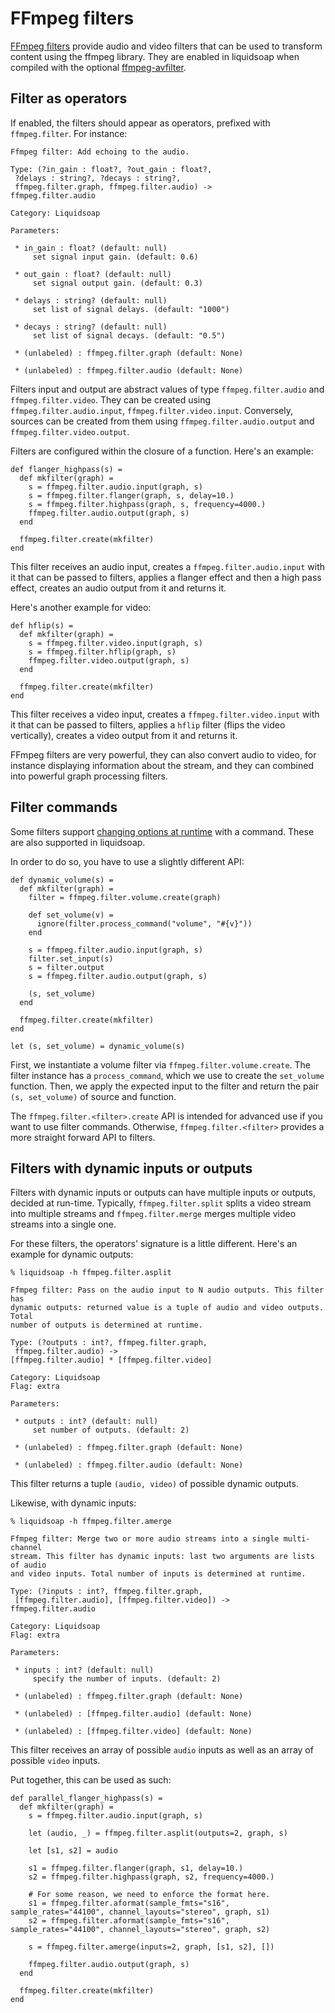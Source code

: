 # FFmpeg filters

[FFmpeg filters](https://ffmpeg.org/ffmpeg-filters.html) provide audio and video filters that can be used
to transform content using the ffmpeg library. They are enabled in liquidsoap when compiled with the
optional [ffmpeg-avfilter](https://github.com/savonet/ocaml-ffmpeg).

## Filter as operators

If enabled, the filters should appear as operators, prefixed with `ffmpeg.filter`. For instance:

```
Ffmpeg filter: Add echoing to the audio.

Type: (?in_gain : float?, ?out_gain : float?,
 ?delays : string?, ?decays : string?,
 ffmpeg.filter.graph, ffmpeg.filter.audio) ->
ffmpeg.filter.audio

Category: Liquidsoap

Parameters:

 * in_gain : float? (default: null)
     set signal input gain. (default: 0.6)

 * out_gain : float? (default: null)
     set signal output gain. (default: 0.3)

 * delays : string? (default: null)
     set list of signal delays. (default: "1000")

 * decays : string? (default: null)
     set list of signal decays. (default: "0.5")

 * (unlabeled) : ffmpeg.filter.graph (default: None)

 * (unlabeled) : ffmpeg.filter.audio (default: None)
```

Filters input and output are abstract values of type `ffmpeg.filter.audio` and `ffmpeg.filter.video`. They can be created
using `ffmpeg.filter.audio.input`, `ffmpeg.filter.video.input`. Conversely, sources can be created from them using
`ffmpeg.filter.audio.output` and `ffmpeg.filter.video.output`.

Filters are configured within the closure of a function. Here's an example:

```liquidsoap
def flanger_highpass(s) =
  def mkfilter(graph) =
    s = ffmpeg.filter.audio.input(graph, s)
    s = ffmpeg.filter.flanger(graph, s, delay=10.)
    s = ffmpeg.filter.highpass(graph, s, frequency=4000.)
    ffmpeg.filter.audio.output(graph, s)
  end

  ffmpeg.filter.create(mkfilter)
end
```

This filter receives an audio input, creates a `ffmpeg.filter.audio.input` with it that can be passed
to filters, applies a flanger effect and then a high pass effect, creates an audio output from it and returns it.

Here's another example for video:

```liquidsoap
def hflip(s) =
  def mkfilter(graph) =
    s = ffmpeg.filter.video.input(graph, s)
    s = ffmpeg.filter.hflip(graph, s)
    ffmpeg.filter.video.output(graph, s)
  end

  ffmpeg.filter.create(mkfilter)
end
```

This filter receives a video input, creates a `ffmpeg.filter.video.input` with it that can be passed to filters,
applies a `hflip` filter (flips the video vertically), creates a video output from it and returns it.

FFmpeg filters are very powerful, they can also convert audio to video, for instance displaying information about the
stream, and they can combined into powerful graph processing filters.

## Filter commands

Some filters support [changing options at runtime](https://ffmpeg.org/ffmpeg-filters.html#Changing-options-at-runtime-with-a-command) with a command. These are also
supported in liquidsoap.

In order to do so, you have to use a slightly different API:

```liquidsoap
def dynamic_volume(s) =
  def mkfilter(graph) =
    filter = ffmpeg.filter.volume.create(graph)

    def set_volume(v) =
      ignore(filter.process_command("volume", "#{v}"))
    end

    s = ffmpeg.filter.audio.input(graph, s)
    filter.set_input(s)
    s = filter.output
    s = ffmpeg.filter.audio.output(graph, s)

    (s, set_volume)
  end

  ffmpeg.filter.create(mkfilter)
end

let (s, set_volume) = dynamic_volume(s)
```

First, we instantiate a volume filter via `ffmpeg.filter.volume.create`. The filter instance has a `process_command`, which we use to create the `set_volume` function. Then,
we apply the expected input to the filter and return the pair `(s, set_volume)` of source and function.

The `ffmpeg.filter.<filter>.create` API is intended for advanced use if you want to use filter commands. Otherwise, `ffmpeg.filter.<filter>` provides a more straight forward
API to filters.

## Filters with dynamic inputs or outputs

Filters with dynamic inputs or outputs can have multiple inputs or outputs, decided at run-time. Typically, `ffmpeg.filter.split`
splits a video stream into multiple streams and `ffmpeg.filter.merge` merges multiple video streams into a single one.

For these filters, the operators' signature is a little different. Here's an example for dynamic outputs:

```
% liquidsoap -h ffmpeg.filter.asplit

Ffmpeg filter: Pass on the audio input to N audio outputs. This filter has
dynamic outputs: returned value is a tuple of audio and video outputs. Total
number of outputs is determined at runtime.

Type: (?outputs : int?, ffmpeg.filter.graph,
 ffmpeg.filter.audio) ->
[ffmpeg.filter.audio] * [ffmpeg.filter.video]

Category: Liquidsoap
Flag: extra

Parameters:

 * outputs : int? (default: null)
     set number of outputs. (default: 2)

 * (unlabeled) : ffmpeg.filter.graph (default: None)

 * (unlabeled) : ffmpeg.filter.audio (default: None)
```

This filter returns a tuple `(audio, video)` of possible dynamic outputs.

Likewise, with dynamic inputs:

```
% liquidsoap -h ffmpeg.filter.amerge

Ffmpeg filter: Merge two or more audio streams into a single multi-channel
stream. This filter has dynamic inputs: last two arguments are lists of audio
and video inputs. Total number of inputs is determined at runtime.

Type: (?inputs : int?, ffmpeg.filter.graph,
 [ffmpeg.filter.audio], [ffmpeg.filter.video]) ->
ffmpeg.filter.audio

Category: Liquidsoap
Flag: extra

Parameters:

 * inputs : int? (default: null)
     specify the number of inputs. (default: 2)

 * (unlabeled) : ffmpeg.filter.graph (default: None)

 * (unlabeled) : [ffmpeg.filter.audio] (default: None)

 * (unlabeled) : [ffmpeg.filter.video] (default: None)
```

This filter receives an array of possible `audio` inputs as well as an array of possible `video` inputs.

Put together, this can be used as such:

```liquidsoap
def parallel_flanger_highpass(s) =
  def mkfilter(graph) =
    s = ffmpeg.filter.audio.input(graph, s)

    let (audio, _) = ffmpeg.filter.asplit(outputs=2, graph, s)

    let [s1, s2] = audio

    s1 = ffmpeg.filter.flanger(graph, s1, delay=10.)
    s2 = ffmpeg.filter.highpass(graph, s2, frequency=4000.)

    # For some reason, we need to enforce the format here.
    s1 = ffmpeg.filter.aformat(sample_fmts="s16", sample_rates="44100", channel_layouts="stereo", graph, s1)
    s2 = ffmpeg.filter.aformat(sample_fmts="s16", sample_rates="44100", channel_layouts="stereo", graph, s2)

    s = ffmpeg.filter.amerge(inputs=2, graph, [s1, s2], [])

    ffmpeg.filter.audio.output(graph, s)
  end

  ffmpeg.filter.create(mkfilter)
end
```
